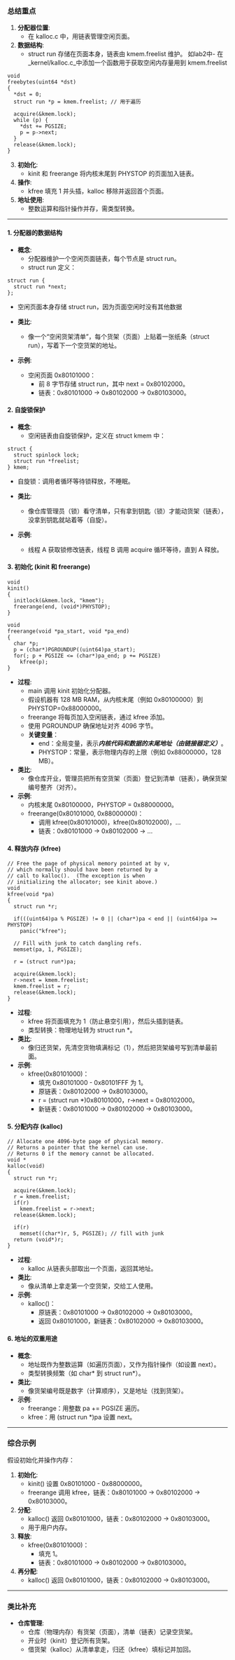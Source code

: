 ### 总结重点

1. **分配器位置**:
    - 在 kalloc.c 中，用链表管理空闲页面。
2. **数据结构**:
    - struct run 存储在页面本身，链表由 kmem.freelist 维护。
如lab2中- 在_kernel/kalloc.c_中添加一个函数用于获取空闲内存量用到 kmem.freelist
```
void
freebytes(uint64 *dst)
{
  *dst = 0;
  struct run *p = kmem.freelist; // 用于遍历

  acquire(&kmem.lock);
  while (p) {
    *dst += PGSIZE;
    p = p->next;
  }
  release(&kmem.lock);
}
```
3. **初始化**:
    - kinit 和 freerange 将内核末尾到 PHYSTOP 的页面加入链表。
4. **操作**:
    - kfree 填充 1 并头插，kalloc 移除并返回首个页面。
5. **地址使用**:
    - 整数运算和指针操作并存，需类型转换。
---

#### 1. **分配器的数据结构**

- **概念**:
    - 分配器维护一个空闲页面链表，每个节点是 struct run。
    - struct run 定义：
```
struct run {
  struct run *next;
};    
```

- 空闲页面本身存储 struct run，因为页面空闲时没有其他数据
    
- **类比**:
    - 像一个“空闲货架清单”，每个货架（页面）上贴着一张纸条（struct run），写着下一个空货架的地址。
- **示例**:
    - 空闲页面 0x80101000：
        - 前 8 字节存储 struct run，其中 next = 0x80102000。
        - 链表：0x80101000 -> 0x80102000 -> 0x80103000。

#### 2. **自旋锁保护**

- **概念**:
    - 空闲链表由自旋锁保护，定义在 struct kmem 中：
        
```
struct {
  struct spinlock lock;
  struct run *freelist;
} kmem;
```

- 自旋锁：调用者循环等待锁释放，不睡眠。

- **类比**:
    - 像仓库管理员（锁）看守清单，只有拿到钥匙（锁）才能动货架（链表），没拿到钥匙就站着等（自旋）。
- **示例**:
    - 线程 A 获取锁修改链表，线程 B 调用 acquire 循环等待，直到 A 释放。

#### 3. **初始化 (kinit 和 freerange)**
```
void
kinit()
{
  initlock(&kmem.lock, "kmem");
  freerange(end, (void*)PHYSTOP);
}

void
freerange(void *pa_start, void *pa_end)
{
  char *p;
  p = (char*)PGROUNDUP((uint64)pa_start);
  for(; p + PGSIZE <= (char*)pa_end; p += PGSIZE)
    kfree(p);
}
```
- **过程**:
    - main 调用 kinit 初始化分配器。
    - 假设机器有 128 MB RAM，从内核末尾（例如 0x80100000）到 PHYSTOP=0x88000000。
    - freerange 将每页加入空闲链表，通过 kfree 添加。
    - 使用 PGROUNDUP 确保地址对齐 4096 字节。
	- **关键变量**：
		- end：全局变量，表示***内核代码和数据的末尾地址（由链接器定义）***。
		- PHYSTOP：常量，表示物理内存的上限（例如 0x88000000，128 MB）。
- **类比**:
    - 像仓库开业，管理员把所有空货架（页面）登记到清单（链表），确保货架编号整齐（对齐）。
- **示例**:
    - 内核末尾 0x80100000，PHYSTOP = 0x88000000。  
    - freerange(0x80101000, 0x88000000)：  
        - 调用 kfree(0x80101000)，kfree(0x80102000)，...  
        - 链表：0x80101000 -> 0x80102000 -> ...

#### 4. **释放内存 (kfree)**
```
// Free the page of physical memory pointed at by v,
// which normally should have been returned by a
// call to kalloc().  (The exception is when
// initializing the allocator; see kinit above.)
void
kfree(void *pa)
{
  struct run *r;

  if(((uint64)pa % PGSIZE) != 0 || (char*)pa < end || (uint64)pa >= PHYSTOP)
    panic("kfree");

  // Fill with junk to catch dangling refs.
  memset(pa, 1, PGSIZE);

  r = (struct run*)pa;

  acquire(&kmem.lock);
  r->next = kmem.freelist;
  kmem.freelist = r;
  release(&kmem.lock);
}
```
- **过程**:
    - kfree 将页面填充为 1（防止悬空引用），然后头插到链表。
    - 类型转换：物理地址转为 struct run *。
- **类比**:
    - 像归还货架，先清空货物填满标记（1），然后把货架编号写到清单最前面。
- **示例**:
    - kfree(0x80101000)：  
        - 填充 0x80101000 - 0x80101FFF 为 1。
        - 原链表：0x80102000 -> 0x80103000。
        - r = (struct run *)0x80101000，r->next = 0x80102000。  
        - 新链表：0x80101000 -> 0x80102000 -> 0x80103000。

#### 5. **分配内存 (kalloc)**
```
// Allocate one 4096-byte page of physical memory.
// Returns a pointer that the kernel can use.
// Returns 0 if the memory cannot be allocated.
void *
kalloc(void)
{
  struct run *r;

  acquire(&kmem.lock);
  r = kmem.freelist;
  if(r)
    kmem.freelist = r->next;
  release(&kmem.lock);

  if(r)
    memset((char*)r, 5, PGSIZE); // fill with junk
  return (void*)r;
}
```
- **过程**:
    - kalloc 从链表头部取出一个页面，返回其地址。
- **类比**:
    - 像从清单上拿走第一个空货架，交给工人使用。
- **示例**:
    - kalloc()： 
        - 原链表：0x80101000 -> 0x80102000 -> 0x80103000。
        - 返回 0x80101000，新链表：0x80102000 -> 0x80103000。

#### 6. **地址的双重用途**

- **概念**:
    - 地址既作为整数运算（如遍历页面），又作为指针操作（如设置 next）。
    - 类型转换频繁（如 char* 到 struct run*）。
- **类比**:
    - 像货架编号既是数字（计算顺序），又是地址（找到货架）。
- **示例**:
    - freerange：用整数 pa += PGSIZE 遍历。
    - kfree：用 (struct run *)pa 设置 next。  

---

### 综合示例

假设初始化并操作内存：

1. **初始化**:
    - kinit() 设置 0x80101000 - 0x88000000。  
    - freerange 调用 kfree，链表：0x80101000 -> 0x80102000 -> 0x80103000。
2. **分配**:
    - kalloc() 返回 0x80101000，链表：0x80102000 -> 0x80103000。  
    - 用于用户内存。
3. **释放**:
    - kfree(0x80101000)：  
        - 填充 1。
        - 链表：0x80101000 -> 0x80102000 -> 0x80103000。
4. **再分配**:
    - kalloc() 返回 0x80101000，链表：0x80102000 -> 0x80103000。  

---

### 类比补充

- **仓库管理**:
    - 仓库（物理内存）有货架（页面），清单（链表）记录空货架。
    - 开业时（kinit）登记所有货架。
    - 借货架（kalloc）从清单拿走，归还（kfree）填标记并加回。

